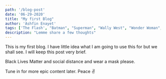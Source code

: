 ```yaml
---
path: '/blog-post'
date: '06-29-2020'
title: "My first Blog"
author: 'Ashfin Enayet'
tags: ['The Flash', "Batman", "Superman", "Wally West", "Wonder Woman", "DC"]
description: "Lemme share a few thoughts"
---
```

This is my first blog. I have little idea what I am going to use this for but we shall see. I will keep this post very brief. 

Black Lives Matter and social distance and wear a mask please. 


Tune in for more epic content later. Peace ✌️